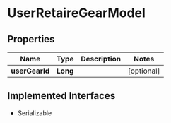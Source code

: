 

# UserRetaireGearModel


## Properties

Name | Type | Description | Notes
------------ | ------------- | ------------- | -------------
**userGearId** | **Long** |  |  [optional]


## Implemented Interfaces

* Serializable


